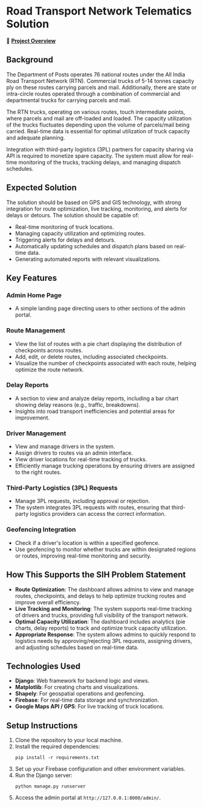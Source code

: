 # Road Transport Network Telematics Solution
🔗 **[Project Overview](https://drive.google.com/file/d/1vJBuHQ_-8Oqy2e5QJNpPtCkkEivZcumo/view?usp=sharing)**
## Background

The Department of Posts operates 76 national routes under the All India Road Transport Network (RTN). Commercial trucks of 5-14 tonnes capacity ply on these routes carrying parcels and mail. Additionally, there are state or intra-circle routes operated through a combination of commercial and departmental trucks for carrying parcels and mail.

The RTN trucks, operating on various routes, touch intermediate points, where parcels and mail are off-loaded and loaded. The capacity utilization of the trucks fluctuates depending upon the volume of parcels/mail being carried. Real-time data is essential for optimal utilization of truck capacity and adequate planning.

Integration with third-party logistics (3PL) partners for capacity sharing via API is required to monetize spare capacity. The system must allow for real-time monitoring of the trucks, tracking delays, and managing dispatch schedules.

## Expected Solution

The solution should be based on GPS and GIS technology, with strong integration for route optimization, live tracking, monitoring, and alerts for delays or detours. The solution should be capable of:
- Real-time monitoring of truck locations.
- Managing capacity utilization and optimizing routes.
- Triggering alerts for delays and detours.
- Automatically updating schedules and dispatch plans based on real-time data.
- Generating automated reports with relevant visualizations.

## Key Features

### Admin Home Page
- A simple landing page directing users to other sections of the admin portal.

### Route Management
- View the list of routes with a pie chart displaying the distribution of checkpoints across routes.
- Add, edit, or delete routes, including associated checkpoints.
- Visualize the number of checkpoints associated with each route, helping optimize the route network.

### Delay Reports
- A section to view and analyze delay reports, including a bar chart showing delay reasons (e.g., traffic, breakdowns).
- Insights into road transport inefficiencies and potential areas for improvement.

### Driver Management
- View and manage drivers in the system.
- Assign drivers to routes via an admin interface.
- View driver locations for real-time tracking of trucks.
- Efficiently manage trucking operations by ensuring drivers are assigned to the right routes.

### Third-Party Logistics (3PL) Requests
- Manage 3PL requests, including approval or rejection.
- The system integrates 3PL requests with routes, ensuring that third-party logistics providers can access the correct information.

### Geofencing Integration
- Check if a driver's location is within a specified geofence.
- Use geofencing to monitor whether trucks are within designated regions or routes, improving real-time monitoring and security.

## How This Supports the SIH Problem Statement

- **Route Optimization**: The dashboard allows admins to view and manage routes, checkpoints, and delays to help optimize trucking routes and improve overall efficiency.
- **Live Tracking and Monitoring**: The system supports real-time tracking of drivers and trucks, providing full visibility of the transport network.
- **Optimal Capacity Utilization**: The dashboard includes analytics (pie charts, delay reports) to track and optimize truck capacity utilization.
- **Appropriate Response**: The system allows admins to quickly respond to logistics needs by approving/rejecting 3PL requests, assigning drivers, and adjusting schedules based on real-time data.

## Technologies Used
- **Django**: Web framework for backend logic and views.
- **Matplotlib**: For creating charts and visualizations.
- **Shapely**: For geospatial operations and geofencing.
- **Firebase**: For real-time data storage and synchronization.
- **Google Maps API / GPS**: For live tracking of truck locations.

## Setup Instructions

1. Clone the repository to your local machine.
2. Install the required dependencies:
    ```
    pip install -r requirements.txt
    ```
3. Set up your Firebase configuration and other environment variables.
4. Run the Django server:
    ```
    python manage.py runserver
    ```
5. Access the admin portal at `http://127.0.0.1:8000/admin/`.
